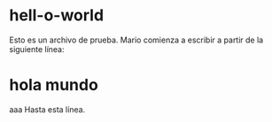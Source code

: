 # hell-o-world
Esto es un archivo de prueba. Mario comienza a escribir a partir de la siguiente línea:
# hola mundo
aaa
Hasta esta línea.
